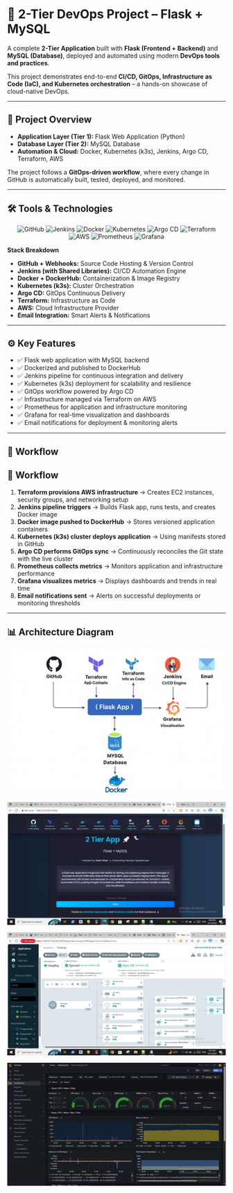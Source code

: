 # 🚀 2-Tier DevOps Project – Flask + MySQL  

A complete **2-Tier Application** built with **Flask (Frontend + Backend)** and **MySQL (Database)**, deployed and automated using modern **DevOps tools and practices**.  

This project demonstrates end-to-end **CI/CD, GitOps, Infrastructure as Code (IaC), and Kubernetes orchestration** – a hands-on showcase of cloud-native DevOps.  

---

## 📌 Project Overview  

- **Application Layer (Tier 1):** Flask Web Application (Python)  
- **Database Layer (Tier 2):** MySQL Database  
- **Automation & Cloud:** Docker, Kubernetes (k3s), Jenkins, Argo CD, Terraform, AWS  

The project follows a **GitOps-driven workflow**, where every change in GitHub is automatically built, tested, deployed, and monitored.  

---

## 🛠 Tools & Technologies  

<p align="center">
  <img src="https://cdn.jsdelivr.net/gh/devicons/devicon/icons/github/github-original.svg" width="40" title="GitHub"/>
  <img src="https://cdn.jsdelivr.net/gh/devicons/devicon/icons/jenkins/jenkins-original.svg" width="40" title="Jenkins"/>
  <img src="https://cdn.jsdelivr.net/gh/devicons/devicon/icons/docker/docker-original.svg" width="40" title="Docker"/>
  <img src="https://cdn.jsdelivr.net/gh/devicons/devicon/icons/kubernetes/kubernetes-plain.svg" width="40" title="Kubernetes"/>
  <img src="https://argo-cd.readthedocs.io/en/stable/assets/logo.png" width="40" title="Argo CD"/>
  <img src="https://cdn.jsdelivr.net/gh/devicons/devicon/icons/terraform/terraform-original.svg" width="40" title="Terraform"/>
  <img src="https://cdn.jsdelivr.net/gh/devicons/devicon/icons/amazonwebservices/amazonwebservices-plain-wordmark.svg" width="50" title="AWS"/>
  <img src="https://cdn.jsdelivr.net/gh/devicons/devicon/icons/prometheus/prometheus-original.svg" width="40" title="Prometheus"/>
  <img src="https://cdn.jsdelivr.net/gh/devicons/devicon/icons/grafana/grafana-original.svg" width="40" title="Grafana"/>

</p>

**Stack Breakdown**  
- **GitHub + Webhooks:** Source Code Hosting & Version Control  
- **Jenkins (with Shared Libraries):** CI/CD Automation Engine  
- **Docker + DockerHub:** Containerization & Image Registry  
- **Kubernetes (k3s):** Cluster Orchestration  
- **Argo CD:** GitOps Continuous Delivery  
- **Terraform:** Infrastructure as Code  
- **AWS:** Cloud Infrastructure Provider  
- **Email Integration:** Smart Alerts & Notifications  

---

## ⚙️ Key Features  

- ✅ Flask web application with MySQL backend  
- ✅ Dockerized and published to DockerHub  
- ✅ Jenkins pipeline for continuous integration and delivery  
- ✅ Kubernetes (k3s) deployment for scalability and resilience  
- ✅ GitOps workflow powered by Argo CD  
- ✅ Infrastructure managed via Terraform on AWS  
- ✅ Prometheus for application and infrastructure monitoring  
- ✅ Grafana for real-time visualization and dashboards  
- ✅ Email notifications for deployment & monitoring alerts  
 

---

## 🔄 Workflow  

## 🔄 Workflow  

1. **Terraform provisions AWS infrastructure** → Creates EC2 instances, security groups, and networking setup  
2. **Jenkins pipeline triggers** → Builds Flask app, runs tests, and creates Docker image  
3. **Docker image pushed to DockerHub** → Stores versioned application containers  
4. **Kubernetes (k3s) cluster deploys application** → Using manifests stored in GitHub  
5. **Argo CD performs GitOps sync** → Continuously reconciles the Git state with the live cluster  
6. **Prometheus collects metrics** → Monitors application and infrastructure performance  
7. **Grafana visualizes metrics** → Displays dashboards and trends in real time  
8. **Email notifications sent** → Alerts on successful deployments or monitoring thresholds  


---

## 📊 Architecture Diagram  
![Architecture Diagram](ProjectImages/architecture.png)

![Flask-Mysql-App](ProjectImages/App.png)

![Architecture Diagram](ProjectImages/ArgoCd.png)

![Architecture Diagram](ProjectImages/Grafana.png)

